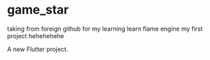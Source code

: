 # game_star
taking from foreign github for my learning
learn flame engine my first project
hehehehehe

A new Flutter project.
